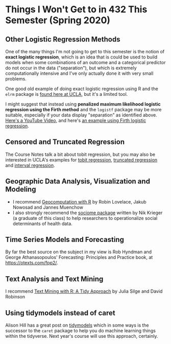 # Things I Won't Get to in 432 This Semester (Spring 2020)

## Other Logistic Regression Methods

One of the many things I'm not going to get to this semester is the notion of **exact logistic regression**, which is an idea that is could be used to build models when some combinations of an outcome and a categorical predictor do not occur in the data ("separation"), but which is extremely computationally intensive and I've only actually done it with very small problems.

One good old example of doing exact logistic regression using R and the `elrm` package is [found here at UCLA](https://stats.idre.ucla.edu/r/dae/exact-logistic-regression/), but it's a limited tool.

I might suggest that instead using **penalized maximum likelihood logistic regression using the Firth method** and the `logistf` package may be more suitable, especially if your data display "separation" as identified above. [Here's a YouTube Video](https://www.youtube.com/watch?v=fVbrUz6V_uk), and here's [an example using Firth logistic regression](https://www.r-bloggers.com/example-8-15-firth-logistic-regression/).

## Censored and Truncated Regression

The Course Notes talk a bit about tobit regression, but you may also be interested in UCLA's examples for [tobit regression](https://stats.idre.ucla.edu/r/dae/tobit-models/), [truncated regression](https://stats.idre.ucla.edu/r/dae/truncated-regression/) and [interval regression](https://stats.idre.ucla.edu/r/dae/interval-regression/).

## Geographic Data Analysis, Visualization and Modeling

- I recommend [Geocomputation with R](https://geocompr.robinlovelace.net/) by Robin Lovelace, Jakub Nowosad and Jannes Muenchow
- I also strongly recommend the [sociome package](https://github.com/NikKrieger/sociome) written by Nik Krieger (a graduate of this class) to help researchers to operationalize social determinants of health data.

## Time Series Models and Forecasting

By far the best source on the subject in my view is Rob Hyndman and George Athanasopoulos' Forecasting: Principles and Practice book, at https://otexts.com/fpp2/.

## Text Analysis and Text Mining

I recommend [Text Mining with R: A Tidy Approach](https://www.tidytextmining.com/) by Julia Silge and David Robinson

## Using tidymodels instead of caret

Alison Hill has a great post on [tidymodels](http://www.rebeccabarter.com/blog/2020-03-25_machine_learning/) which in some ways is the successor to the `caret` package to help you do machine learning things within the tidyverse. Next year's course will use this approach, certainly.

